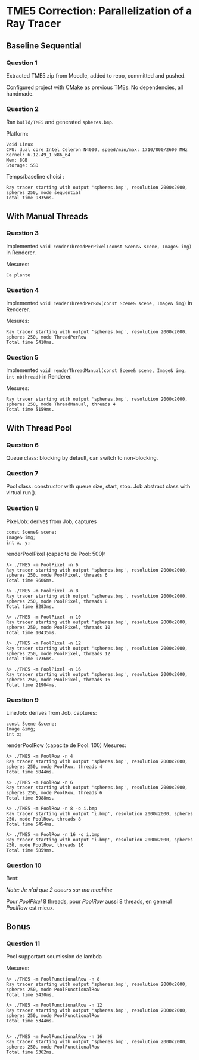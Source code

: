 # TME5 Correction: Parallelization of a Ray Tracer

## Baseline Sequential

### Question 1
Extracted TME5.zip from Moodle, added to repo, committed and pushed.

Configured project with CMake as previous TMEs. No dependencies, all handmade.

### Question 2

Ran `build/TME5` and generated `spheres.bmp`.

Platform:
```
Void Linux
CPU: dual core Intel Celeron N4000, speed/min/max: 1710/800/2600 MHz
Kernel: 6.12.49_1 x86_64
Mem: 8GB
Storage: SSD
```

Temps/baseline choisi :
```
Ray tracer starting with output 'spheres.bmp', resolution 2000x2000, spheres 250, mode sequential
Total time 9335ms.
```

## With Manual Threads

### Question 3
Implemented `void renderThreadPerPixel(const Scene& scene, Image& img)` in Renderer.

Mesures:
```
Ca plante
```

### Question 4
Implemented `void renderThreadPerRow(const Scene& scene, Image& img)` in Renderer.

Mesures:
```
Ray tracer starting with output 'spheres.bmp', resolution 2000x2000, spheres 250, mode ThreadPerRow
Total time 5410ms.
```


### Question 5
Implemented `void renderThreadManual(const Scene& scene, Image& img, int nbthread)` in Renderer.

Mesures:
```
Ray tracer starting with output 'spheres.bmp', resolution 2000x2000, spheres 250, mode ThreadManual, threads 4
Total time 5159ms.
```


## With Thread Pool

### Question 6
Queue class: blocking by default, can switch to non-blocking.

### Question 7
Pool class: constructor with queue size, start, stop.
Job abstract class with virtual run().

### Question 8
PixelJob: derives from Job, captures
```
const Scene& scene;
Image& img;
int x, y;
```

renderPoolPixel (capacite de Pool: 500):
```
λ> ./TME5 -m PoolPixel -n 6
Ray tracer starting with output 'spheres.bmp', resolution 2000x2000, spheres 250, mode PoolPixel, threads 6
Total time 9606ms.

λ> ./TME5 -m PoolPixel -n 8
Ray tracer starting with output 'spheres.bmp', resolution 2000x2000, spheres 250, mode PoolPixel, threads 8
Total time 8283ms.

λ> ./TME5 -m PoolPixel -n 10
Ray tracer starting with output 'spheres.bmp', resolution 2000x2000, spheres 250, mode PoolPixel, threads 10
Total time 10435ms.

λ> ./TME5 -m PoolPixel -n 12
Ray tracer starting with output 'spheres.bmp', resolution 2000x2000, spheres 250, mode PoolPixel, threads 12
Total time 9736ms.

λ> ./TME5 -m PoolPixel -n 16
Ray tracer starting with output 'spheres.bmp', resolution 2000x2000, spheres 250, mode PoolPixel, threads 16
Total time 21904ms.
```

### Question 9
LineJob: derives from Job, captures:
```
const Scene &scene;
Image &img;
int x;
```

renderPoolRow (capacite de Pool: 100)
Mesures:
```
λ> ./TME5 -m PoolRow -n 4
Ray tracer starting with output 'spheres.bmp', resolution 2000x2000, spheres 250, mode PoolRow, threads 4
Total time 5844ms.

λ> ./TME5 -m PoolRow -n 6
Ray tracer starting with output 'spheres.bmp', resolution 2000x2000, spheres 250, mode PoolRow, threads 6
Total time 5988ms.

λ> ./TME5 -m PoolRow -n 8 -o i.bmp
Ray tracer starting with output 'i.bmp', resolution 2000x2000, spheres 250, mode PoolRow, threads 8
Total time 5454ms.

λ> ./TME5 -m PoolRow -n 16 -o i.bmp
Ray tracer starting with output 'i.bmp', resolution 2000x2000, spheres 250, mode PoolRow, threads 16
Total time 5859ms.

```

### Question 10
Best:

*Note: Je n'ai que 2 coeurs sur ma machine*

Pour *PoolPixel* 8 threads, pour *PoolRow* aussi 8 threads, en general *PoolRow* est mieux.

## Bonus

### Question 11

Pool supportant soumission de lambda

Mesures:
```
λ> ./TME5 -m PoolFunctionalRow -n 8
Ray tracer starting with output 'spheres.bmp', resolution 2000x2000, spheres 250, mode PoolFunctionalRow
Total time 5430ms.

λ> ./TME5 -m PoolFunctionalRow -n 12
Ray tracer starting with output 'spheres.bmp', resolution 2000x2000, spheres 250, mode PoolFunctionalRow
Total time 5344ms.


λ> ./TME5 -m PoolFunctionalRow -n 16
Ray tracer starting with output 'spheres.bmp', resolution 2000x2000, spheres 250, mode PoolFunctionalRow
Total time 5362ms.
```
